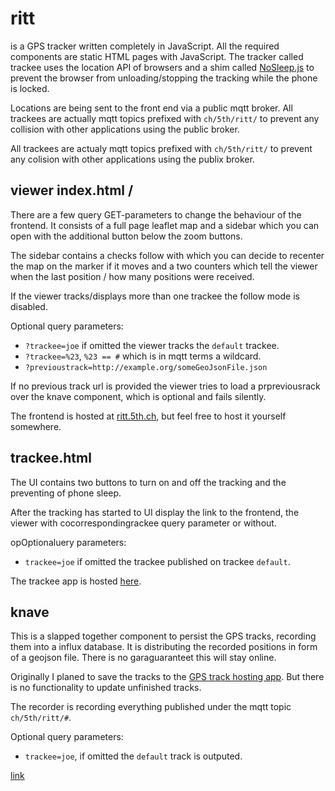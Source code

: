 # ritt

is a GPS tracker written completely in JavaScript. All the required components are static HTML pages with JavaScript. The tracker called trackee uses the location API of browsers and a shim called  [NoSleep.js][0] to prevent the browser from unloading/stopping the tracking while the phone is locked.

Locations are being sent to the front end via a public mqtt broker.
All trackees are actually mqtt topics prefixed with `ch/5th/ritt/` to prevent any collision with other applications using the public broker.

All trackees are actualy mqtt topics prefixed with `ch/5th/ritt/` to prevent any colision with other applications using the publix broker.

## viewer index.html /
There are a few query GET-parameters to change the behaviour of the frontend. It consists of a full page leaflet map and a sidebar which you can open with the additional button below the zoom buttons.

The sidebar contains a checks follow with which you can decide to recenter the map on the marker if it moves and a two counters which tell the viewer when the last position / how many positions were received.

If the viewer tracks/displays more than one trackee the follow mode is disabled.

Optional query parameters:
 - `?trackee=joe` if omitted the viewer tracks the `default` trackee.
 - `?trackee=%23`, `%23 == #` which is in mqtt terms a wildcard.
 - `?previoustrack=http://example.org/someGeoJsonFile.json`

If no previous track url is provided the viewer tries to load a prpreviousrack over the knave component, which is optional and fails silently.

The frontend is hosted at [ritt.5th.ch][1], but feel free to host it yourself somewhere.

## trackee.html
The UI contains two buttons to turn on and off the tracking and the preventing of phone sleep.

After the tracking has started to UI display the link to the frontend, the viewer with cocorrespondingrackee query parameter or without.

opOptionaluery parameters:
 - `trackee=joe` if omitted the trackee published on trackee `default`.

The trackee app is hosted [here][2].

## knave
This is a slapped together component to persist the GPS tracks, recording them into a influx database. It is distributing the recorded positions in form of a geojson file. There is no garaguaranteet this will stay online.

Originally I planed to save the tracks to the [GPS track hosting app][4]. But there is no functionality to update unfinished tracks.

The recorder is recording everything published under the mqtt topic `ch/5th/ritt/#`.

Optional query parameters:
 - `trackee=joe`, if omitted the `default` track is outputed.

[link][3]

[0]: https://github.com/richtr/NoSleep.js/
[1]: https://ritt.5th.ch/
[2]: https://ritt.5th.ch/trackee.html
[3]: https://knave.ritt.5th.ch/
[4]: https://github.com/koma5/bH5

